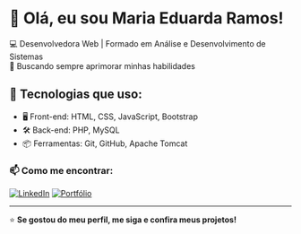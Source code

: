 # 👋 Olá, eu sou Maria Eduarda Ramos!

💻 Desenvolvedora Web | Formado em Análise e Desenvolvimento de Sistemas   
🎯 Buscando sempre aprimorar minhas habilidades  

## 🚀 Tecnologias que uso:
- 🖥️ Front-end: HTML, CSS, JavaScript, Bootstrap  
- 🛠️ Back-end: PHP, MySQL  
- 📦 Ferramentas: Git, GitHub, Apache Tomcat  

### 📫 Como me encontrar:
[![LinkedIn](https://img.shields.io/badge/LinkedIn-0077B5?style=for-the-badge&logo=linkedin&logoColor=white)](https://www.linkedin.com/in/maria-eduarda-ramos-001b16191/)   [![Portfólio](https://img.shields.io/badge/Portfólio-ff4d00?style=for-the-badge)](https://eduardaramos.tech/)



---
⭐ **Se gostou do meu perfil, me siga e confira meus projetos!**
